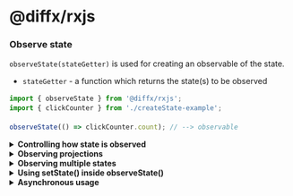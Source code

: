 <!-- #header -->
# @diffx/rxjs
<!-- end -->

<!-- #watchState() -->
### Observe state

`observeState(stateGetter)` is used for creating an observable of the state.

* `stateGetter` - a function which returns the state(s) to be observed

```javascript
import { observeState } from '@diffx/rxjs';
import { clickCounter } from './createState-example';

observeState(() => clickCounter.count); // --> observable
```
<!-- end -->

<!-- #controlling watchState -->
<details>
    <summary><strong>Controlling how state is observed</strong></summary>

To have fine-grained control over how the state is observed, an options object can be provided as the second argument.

```javascript
import { observeState } from '@diffx/rxjs';
import { clickCounter } from './createState-example-above';

const observable = observeState(() => clickCounter.count, {
    /**
     * Whether to start with emitting the current value of the observed item(s).
     *
     * Default: `false`
     */
    emitInitialValue: false,
    /**
     * Whether to emit each change to the state during .setState (eachValueUpdate),
     * the current state after each .setState and .setState nested within it (eachSetState),
     * or to only emit the final state after the outer .setState function has finished running (setStateDone).
     *
     * Default: `setStateDone`
     */
    emitOn: 'eachSetState' | 'setStateDone' | 'eachValueUpdate',
    /**
     * Custom comparer function to decide if the state has changed.
     * Receives newValue and oldValue as arguments and should return `true` for changed
     * and `false` for no change.
     *
     * Default: Diffx built in comparer
     */
    hasChangedComparer: (newValue, oldValue) => 'true / false'
});
```

</details>
<!-- end -->

<!-- #watching projections -->
<details>
    <summary><strong>Observing projections</strong></summary>

```javascript
import { observeState } from '@diffx/rxjs';
import { clickCounter } from './createState-example';

observeState(() => clickCounter.count > 5)
  .subscribe(isGreaterThanFive => {
  	console.log(isGreaterThanFive); // --> true/false
  });
```
</details>

<!-- end -->

<!-- #watching multiple states -->
<details>
    <summary><strong>Observing multiple states</strong></summary>

```javascript
import { observeState } from '@diffx/rxjs';
import { clickCounter, usersState } from './createState-example';

observeState(() => [clickCounter.count, usersState.names])
  .subscribe(([count, names]) => {
  	console.log(count) // --> number
  });
```
</details>
<!-- end -->

<!-- #Using setState() inside watchState() -->
<details>
    <summary><strong>Using setState() inside observeState()</strong></summary>

```javascript
import { observeState, setState } from '@diffx/rxjs';
import { clickCounter, usersState } from './createState-example';

observeState(() => clickCounter.count)
    .pipe(
    	filter(count => count === 5),
        take(1)
    )
    .subscribe(countIsFive => {
        if (!countIsFive) return;
        setState('counter has the value 5, so I added another user', () => {
            usersState.names.push('Jenny');
        });
    });
```

This will also be tracked in the devtools and tagged with "watcher".  
![devtools watcher example](../assets/devtools/img_13.png)

The tag can be hovered/clicked for more information about its trigger origin.  
![devtools watcher hover example](../assets/devtools/img_14.png)

</details>
<!-- end -->

<!-- #Asynchronous usage -->
<details>
    <summary><strong>Asynchronous usage</strong></summary>

`setState(reason, asyncMutatorFunc, onDone [, onError])` is used to make asynchronous changes to the state (and enhances
tracking of async state in Diffx devtools).

* `reason` - a string which explains why the state was changed. Will be displayed in the devtools extension for easier
  debugging.
* `asyncMutatorFunc` - a function that is free to change the state, and returns a rxjs `Observable`.
* `onDone` - a function that receives the result of `asyncMutatorFunc` as an argument, and is free to change the state.
* `onError` - a function that receives the error from `asyncMutatorFunc` as an argument, and is free to change the
  state.

```javascript
import { createState, setState } from '@diffx/rxjs';
import { fetchUsersFromServer } from './some-file';

export const usersState = createState('users state', {
    isFetching: false,
    names: [],
    fetchErrorMessage: ''
});

setState(
    'fetch and update usersState',
    () => {
        // set state before the async work begins
        usersState.fetchErrorMessage = '';
        usersState.names = [];
        usersState.isFetching = true;
        // return the async work
        return fetchUsersFromServer();
    },
    result => {
        // the async work succeeded
        usersState.names = result;
        usersState.isFetching = false;
    },
    error => {
        // the async work failed
        usersState.fetchErrorMessage = error.message;
        usersState.isFetching = false;
    }
);
```

The `asyncMutatorFunc` and its resolution with `onDone` or `onError` will be tracked in the devtools:
<table>
<tr>
<td>onDone</td>
<td>

![async onDone in devtools](../assets/devtools/img_10.png)

</td>
</tr>
<tr>
<td>onError</td>
<td>

![async onError in devtools](../assets/devtools/img_11.png)

</td>
</tr>
</table>

</details>

<!-- end -->
